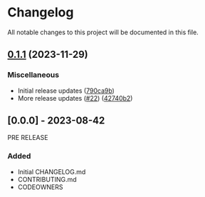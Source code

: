 # Changelog

All notable changes to this project will be documented in this file.

## [0.1.1](https://github.com/defenseunicorns/uds-capability-nexus/compare/v0.1.0...v0.1.1) (2023-11-29)


### Miscellaneous

* Initial release updates ([790ca9b](https://github.com/defenseunicorns/uds-capability-nexus/commit/790ca9b2ea37640c8908faa62741dc85a4b83091))
* More release updates ([#22](https://github.com/defenseunicorns/uds-capability-nexus/issues/22)) ([42740b2](https://github.com/defenseunicorns/uds-capability-nexus/commit/42740b2e00d74d5c74e2cb61f57ef2ce33c2ae5f))

## [0.0.0] - 2023-08-42
PRE RELEASE

### Added
- Initial CHANGELOG.md
- CONTRIBUTING.md
- CODEOWNERS
